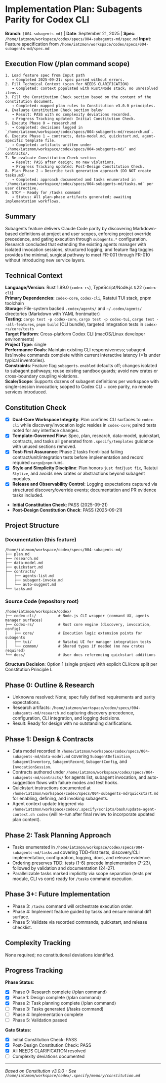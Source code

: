 # Implementation Plan: Subagents Parity for Codex CLI

**Branch**: `[004-subagents-md]` | **Date**: September 21, 2025 | **Spec**: `/home/iatzmon/workspace/codex/specs/004-subagents-md/spec.md`
**Input**: Feature specification from `/home/iatzmon/workspace/codex/specs/004-subagents-md/spec.md`

## Execution Flow (/plan command scope)
```
1. Load feature spec from Input path
   → Completed 2025-09-21: spec parsed without errors.
2. Fill Technical Context (scan for NEEDS CLARIFICATION)
   → Completed: context populated with Rust/Node stack; no unresolved items.
3. Fill the Constitution Check section based on the content of the constitution document.
   → Completed: mapped plan rules to Constitution v3.0.0 principles.
4. Evaluate Constitution Check section below
   → Result: PASS with no complexity deviations recorded.
   → Progress Tracking updated: Initial Constitution Check.
5. Execute Phase 0 → research.md
   → Completed: decisions logged in `/home/iatzmon/workspace/codex/specs/004-subagents-md/research.md`.
6. Execute Phase 1 → contracts, data-model.md, quickstart.md, agent-specific template file.
   → Completed: artifacts written under `/home/iatzmon/workspace/codex/specs/004-subagents-md/` and contracts/.
7. Re-evaluate Constitution Check section
   → Result: PASS after design; no new violations.
   → Progress Tracking updated: Post-Design Constitution Check.
8. Plan Phase 2 → Describe task generation approach (DO NOT create tasks.md)
   → Completed: approach documented and tasks enumerated in `/home/iatzmon/workspace/codex/specs/004-subagents-md/tasks.md` per user directive.
9. STOP - Ready for /tasks command
   → Status: All plan-phase artifacts generated; awaiting implementation workflows.
```

## Summary
Subagents feature delivers Claude Code parity by discovering Markdown-based definitions at project and user scopes, enforcing project override precedence, and gating execution through `subagents.*` configuration. Research concluded that extending the existing agents manager with isolated invocation sessions, structured logging, and feature flag toggles provides the minimal, surgical pathway to meet FR-001 through FR-010 without introducing new service layers.

## Technical Context
**Language/Version**: Rust 1.89.0 (`codex-rs`), TypeScript/Node.js ≥22 (`codex-cli`)  
**Primary Dependencies**: `codex-core`, `codex-cli`, Ratatui TUI stack, pnpm toolchain  
**Storage**: File-system backed `.codex/agents/` and `~/.codex/agents/` directories (Markdown with YAML frontmatter)  
**Testing**: `cargo test -p codex-core`, `cargo test -p codex-tui`, `cargo test --all-features`, `pnpm build` (CLI bundle), targeted integration tests in `codex-rs/core/tests`  
**Target Platform**: Cross-platform Codex CLI (macOS/Linux developer environments)  
**Project Type**: single  
**Performance Goals**: Maintain existing CLI responsiveness; subagent list/invoke commands complete within current interactive latency (<1s under typical inventories).  
**Constraints**: Feature flag `subagents.enabled` defaults off; changes isolated to subagent pathways; reuse existing sandbox guards; avoid new crates or cross-boundary coupling violations.  
**Scale/Scope**: Supports dozens of subagent definitions per workspace with single-session invocation; scoped to Codex CLI + core parity, no remote services introduced.

## Constitution Check
- [x] **Dual-Core Workspace Integrity**: Plan confines CLI surfaces to `codex-cli` while discovery/invocation logic resides in `codex-core`; paired tests noted for any interface changes.
- [x] **Template-Governed Flow**: Spec, plan, research, data-model, quickstart, contracts, and tasks all generated from `.specify/templates` guidance with unused sections removed.
- [x] **Test-First Assurance**: Phase 2 tasks front-load failing contract/unit/integration tests before implementation and record required `cargo`/`pnpm` runs.
- [x] **Style and Simplicity Discipline**: Plan honors `just fmt`/`just fix`, Ratatui `Stylize`, and avoids new crates or abstractions beyond subagent modules.
- [x] **Release and Observability Control**: Logging expectations captured via structured discovery/override events; documentation and PR evidence tasks included.
- **Initial Constitution Check**: PASS (2025-09-21)
- **Post-Design Constitution Check**: PASS (2025-09-21)

## Project Structure

### Documentation (this feature)
```
/home/iatzmon/workspace/codex/specs/004-subagents-md/
├── plan.md
├── research.md
├── data-model.md
├── quickstart.md
├── contracts/
│   ├── agents-list.md
│   ├── subagent-invoke.md
│   └── auto-suggest.md
└── tasks.md
```

### Source Code (repository root)
```
/home/iatzmon/workspace/codex/
├── codex-cli/          # Node.js CLI wrapper (command UX, agents manager surfaces)
├── codex-rs/           # Rust core engine (discovery, invocation, config)
│   ├── core/           # Execution logic extension points for subagents
│   ├── tui/            # Ratatui UI for manager integration tests
│   └── common/         # Shared types if needed (no new crates required)
└── docs/               # User docs referencing quickstart additions
```

**Structure Decision**: Option 1 (single project) with explicit CLI/core split per Constitution Principle I.

## Phase 0: Outline & Research
- Unknowns resolved: None; spec fully defined requirements and parity expectations.
- Research artifacts: `/home/iatzmon/workspace/codex/specs/004-subagents-md/research.md` capturing discovery precedence, configuration, CLI integration, and logging decisions.
- Result: Ready for design with no outstanding clarifications.

## Phase 1: Design & Contracts
- Data model recorded in `/home/iatzmon/workspace/codex/specs/004-subagents-md/data-model.md` covering `SubagentDefinition`, `SubagentInventory`, `SubagentRecord`, `SubagentConfig`, and `InvocationSession`.
- Contracts authored under `/home/iatzmon/workspace/codex/specs/004-subagents-md/contracts/` for agents list, subagent invocation, and auto-suggestion flows with failure modes and test hooks.
- Quickstart instructions documented at `/home/iatzmon/workspace/codex/specs/004-subagents-md/quickstart.md` for enabling, defining, and invoking subagents.
- Agent context update triggered via `/home/iatzmon/workspace/codex/.specify/scripts/bash/update-agent-context.sh codex` (will re-run after final review to incorporate updated plan content).

## Phase 2: Task Planning Approach
- Tasks enumerated in `/home/iatzmon/workspace/codex/specs/004-subagents-md/tasks.md` covering TDD-first tests, discovery/CLI implementation, configuration, logging, docs, and release evidence.
- Ordering preserves TDD: tests (1-6) precede implementation (7-23), followed by validation and documentation (24-27).
- Parallelizable tasks marked implicitly via scope separation (tests per module, CLI vs core) ready for `/tasks` command execution.

## Phase 3+: Future Implementation
- Phase 3: `/tasks` command will orchestrate execution order.
- Phase 4: Implement feature guided by tasks and ensure minimal diff surface.
- Phase 5: Validate via recorded commands, quickstart, and release checklist.

## Complexity Tracking
None required; no constitutional deviations identified.

## Progress Tracking
**Phase Status**:
- [x] Phase 0: Research complete (/plan command)
- [x] Phase 1: Design complete (/plan command)
- [x] Phase 2: Task planning complete (/plan command)
- [ ] Phase 3: Tasks generated (/tasks command)
- [ ] Phase 4: Implementation complete
- [ ] Phase 5: Validation passed

**Gate Status**:
- [x] Initial Constitution Check: PASS
- [x] Post-Design Constitution Check: PASS
- [x] All NEEDS CLARIFICATION resolved
- [ ] Complexity deviations documented

---
*Based on Constitution v3.0.0 - See `/home/iatzmon/workspace/codex/.specify/memory/constitution.md`*
